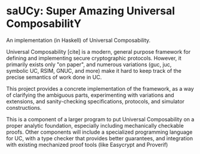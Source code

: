 saUCy: Super Amazing Universal ComposabilitY
=====

An implementation (in Haskell) of Universal Composability.

Universal Composability [cite] is a modern, general purpose framework for defining and implementing secure cryptographic protocols. However, it primarily exists only "on paper", and numerous variations (guc, juc, symbolic UC, RSIM, GNUC, and more) make it hard to keep track of the precise semantics of work done in UC.

This project provides a concrete implementation of the framework, as a way of clarifying the ambiguous parts, experimenting with variations and extensions, and sanity-checking specifications, protocols, and simulator constructions.

This is a component of a larger program to put Universal Composability on a proper analytic foundation, especially including mechanically checkable proofs. Other components will include a specialized programming language for UC, with a type checker that provides better guarantees, and integration with existing mechanized proof tools (like Easycrypt and Proverif)



